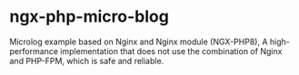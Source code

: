 # ngx-php-micro-blog
Microlog example based on Nginx and Nginx module (NGX-PHP8), A high-performance implementation that does not use the combination of Nginx and PHP-FPM, which is safe and reliable.
